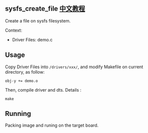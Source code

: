 sysfs_create_file [中文教程](https://biscuitos.github.io/blog//)
----------------------------------

Create a file on sysfs filesystem.

Context:

* Driver Files: demo.c

## Usage

Copy Driver Files into `/drivers/xxx/`, and modify Makefile on current 
directory, as follow:

```
obj-y += demo.o
```

Then, compile driver and dts. Details :

```
make
```

## Running

Packing image and runing on the target board.
